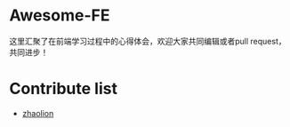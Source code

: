 # Awesome-FE

这里汇聚了在前端学习过程中的心得体会，欢迎大家共同编辑或者pull request，共同进步！

# Contribute list

- [zhaolion](http://zhaolion.com)
